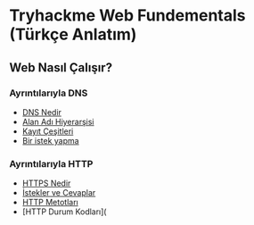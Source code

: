 # Tryhackme Web Fundementals (Türkçe Anlatım)
## Web Nasıl Çalışır?
### Ayrıntılarıyla DNS
- [DNS Nedir](What_is_the_DNS.md)
- [Alan Adı Hiyerarşisi](Domain_Hierarchy.md)
- [Kayıt Çeşitleri](Record_Types.md)
- [Bir istek yapma](Making_A_Request.md)
### Ayrıntılarıyla HTTP
- [HTTPS Nedir](What_is_the_HTTP(S).md)
- [İstekler ve Cevaplar](Request_and_Responses.md)
- [HTTP Metotları](HTTP_Methods.md)
- [HTTP Durum Kodları](

